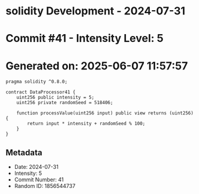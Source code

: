 ﻿# solidity Development - 2024-07-31
# Commit #41 - Intensity Level: 5
# Generated on: 2025-06-07 11:57:57
```solidity
pragma solidity ^0.8.0;

contract DataProcessor41 {
    uint256 public intensity = 5;
    uint256 private randomSeed = 518406;

    function processValue(uint256 input) public view returns (uint256) {
        return input * intensity + randomSeed % 100;
    }
}
```
## Metadata
- Date: 2024-07-31
- Intensity: 5
- Commit Number: 41
- Random ID: 1856544737
